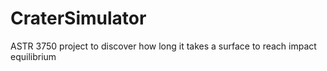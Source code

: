 CraterSimulator
===============

ASTR 3750 project to discover how long it takes a surface to reach impact equilibrium
